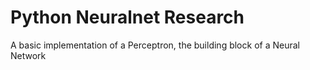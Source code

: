 # Python Neuralnet Research

A basic implementation of a Perceptron, the building block of a Neural Network
